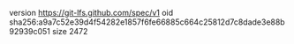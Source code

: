version https://git-lfs.github.com/spec/v1
oid sha256:a9a7c52e39d4f54282e1857f6fe66885c664c25812d7c8dade3e88b92939c051
size 2472
